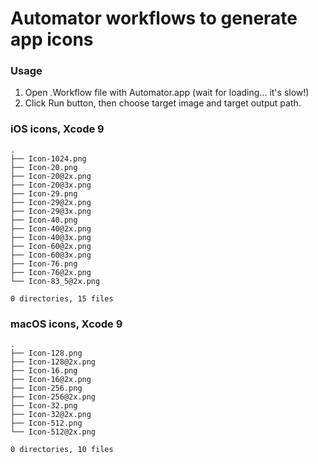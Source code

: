 # Automator workflows to generate app icons


### Usage
1. Open .Workflow file with Automator.app (wait for loading... it's slow!)
2. Click Run button, then choose target image and target output path.

### iOS icons, Xcode 9
```
.
├── Icon-1024.png
├── Icon-20.png
├── Icon-20@2x.png
├── Icon-20@3x.png
├── Icon-29.png
├── Icon-29@2x.png
├── Icon-29@3x.png
├── Icon-40.png
├── Icon-40@2x.png
├── Icon-40@3x.png
├── Icon-60@2x.png
├── Icon-60@3x.png
├── Icon-76.png
├── Icon-76@2x.png
└── Icon-83_5@2x.png

0 directories, 15 files
```
### macOS icons, Xcode 9
```
.
├── Icon-128.png
├── Icon-128@2x.png
├── Icon-16.png
├── Icon-16@2x.png
├── Icon-256.png
├── Icon-256@2x.png
├── Icon-32.png
├── Icon-32@2x.png
├── Icon-512.png
└── Icon-512@2x.png

0 directories, 10 files
```